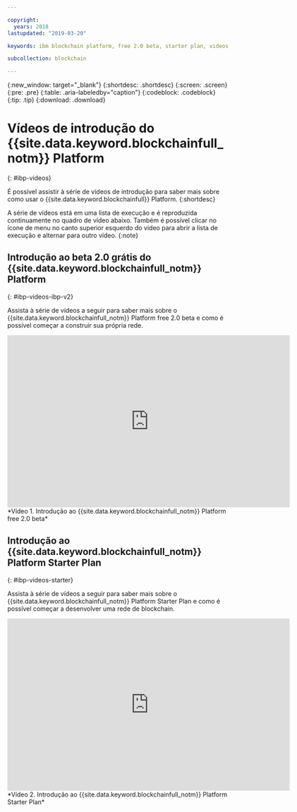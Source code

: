 ```yaml
---

copyright:
  years: 2018
lastupdated: "2019-03-20"

keywords: ibm blockchain platform, free 2.0 beta, starter plan, videos, getting started

subcollection: blockchain

---
```


{:new_window: target="_blank"}
{:shortdesc: .shortdesc}
{:screen: .screen}
{:pre: .pre}
{:table: .aria-labeledby="caption"}
{:codeblock: .codeblock}
{:tip: .tip}
{:download: .download}


# Vídeos de introdução do {{site.data.keyword.blockchainfull_notm}} Platform
{: #ibp-videos}

É possível assistir à série de vídeos de introdução para saber mais sobre como usar o {{site.data.keyword.blockchainfull}} Platform.
{:shortdesc}

A série de vídeos está em uma lista de execução e é reproduzida continuamente no quadro de vídeo abaixo. Também é possível clicar no ícone de menu no canto superior esquerdo do vídeo para abrir a lista de execução e alternar para outro vídeo.
{:note}

## Introdução ao beta 2.0 grátis do {{site.data.keyword.blockchainfull_notm}} Platform
{: #ibp-videos-ibp-v2}

Assista à série de vídeos a seguir para saber mais sobre o {{site.data.keyword.blockchainfull_notm}} Platform free 2.0 beta e como é possível começar a construir sua própria rede.

<iframe class="embed-responsive-item" id="youtubeplayer" title="Vídeos do Starter Plan" type="text/html" width="640" height="390" src="https://www.youtube.com/embed?listType=playlist&list=PL7LSy0eQMvjtIJkNRCJZC7mGfB5K49lrX" frameborder="0" webkitallowfullscreen mozallowfullscreen allowfullscreen> </iframe>
*Vídeo 1. Introdução ao {{site.data.keyword.blockchainfull_notm}} Platform free 2.0 beta*

## Introdução ao {{site.data.keyword.blockchainfull_notm}} Platform Starter Plan
{: #ibp-videos-starter}

Assista à série de vídeos a seguir para saber mais sobre o {{site.data.keyword.blockchainfull_notm}} Platform Starter Plan e como é possível começar a desenvolver uma rede de blockchain.

<iframe class="embed-responsive-item" id="youtubeplayer" title="Vídeos do Starter Plan" type="text/html" width="640" height="390" src="https://www.youtube.com/embed?listType=playlist&list=PL7LSy0eQMvjvBdal2mm74JlcNGMXYSGOe" frameborder="0" webkitallowfullscreen mozallowfullscreen allowfullscreen> </iframe>
*Vídeo 2. Introdução ao {{site.data.keyword.blockchainfull_notm}} Platform Starter Plan*
